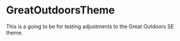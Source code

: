 # GreatOutdoorsTheme

This is a going to be for testing adjustments to the Great Outdoors SE theme.
